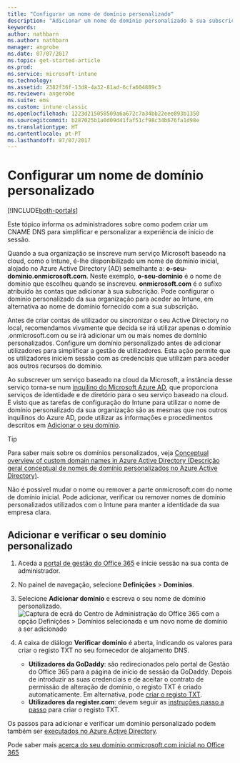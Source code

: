```yaml
---
title: "Configurar um nome de domínio personalizado"
description: "Adicionar um nome de domínio personalizado à sua subscrição do Intune"
keywords: 
author: nathbarn
ms.author: nathbarn
manager: angrobe
ms.date: 07/07/2017
ms.topic: get-started-article
ms.prod: 
ms.service: microsoft-intune
ms.technology: 
ms.assetid: 2382f36f-13d8-4a32-81ad-6cfa604889c3
ms.reviewer: angerobe
ms.suite: ems
ms.custom: intune-classic
ms.openlocfilehash: 1223d215058509a6a672c7a34bb22eee893b1350
ms.sourcegitcommit: b287025b1a0d09d41faf51cf98c34b676fa1d98e
ms.translationtype: HT
ms.contentlocale: pt-PT
ms.lasthandoff: 07/07/2017
---
```

# <a name="configure-a-custom-domain-name"></a>Configurar um nome de domínio personalizado

[!INCLUDE[both-portals](./includes/note-for-both-portals.md)]

Este tópico informa os administradores sobre como podem criar um CNAME DNS para simplificar e personalizar a experiência de início de sessão.

Quando a sua organização se inscreve num serviço Microsoft baseado na cloud, como o Intune, é-lhe disponibilizado um nome de domínio inicial, alojado no Azure Active Directory (AD) semelhante a: **o-seu-dominio.onmicrosoft.com**. Neste exemplo, **o-seu-dominio** é o nome de domínio que escolheu quando se inscreveu. **onmicrosoft.com** é o sufixo atribuído às contas que adicionar à sua subscrição. Pode configurar o domínio personalizado da sua organização para aceder ao Intune, em alternativa ao nome de domínio fornecido com a sua subscrição.

Antes de criar contas de utilizador ou sincronizar o seu Active Directory no local, recomendamos vivamente que decida se irá utilizar apenas o domínio .onmicrosoft.com ou se irá adicionar um ou mais nomes de domínio personalizados. Configure um domínio personalizado antes de adicionar utilizadores para simplificar a gestão de utilizadores. Esta ação permite que os utilizadores iniciem sessão com as credenciais que utilizam para aceder aos outros recursos do domínio.

Ao subscrever um serviço baseado na cloud da Microsoft, a instância desse serviço torna-se num [inquilino do Microsoft Azure AD](http://technet.microsoft.com/library/jj573650.aspx#BKMK_WhatIsAnAzureADTenant), que proporciona serviços de identidade e de diretório para o seu serviço baseado na cloud. E visto que as tarefas de configuração do Intune para utilizar o nome de domínio personalizado da sua organização são as mesmas que nos outros inquilinos do Azure AD, pode utilizar as informações e procedimentos descritos em [Adicionar o seu domínio](https://azure.microsoft.com/documentation/articles/active-directory-add-domain/).

> [!TIP]
> Para saber mais sobre os domínios personalizados, veja [Conceptual overview of custom domain names in Azure Active Directory (Descrição geral conceptual de nomes de domínio personalizados no Azure Active Directory)](https://azure.microsoft.com/documentation/articles/active-directory-add-domain-concepts/).

Não é possível mudar o nome ou remover a parte onmicrosoft.com do nome de domínio inicial. Pode adicionar, verificar ou remover nomes de domínio personalizados utilizados com o Intune para manter a identidade da sua empresa clara.

## <a name="to-add-and-verify-your-custom-domain"></a>Adicionar e verificar o seu domínio personalizado

1. Aceda a [portal de gestão do Office 365](https://portal.office.com/Admin/Default.aspx) e inicie sessão na sua conta de administrador.

2. No painel de navegação, selecione **Definições** &gt; **Domínios**.

3. Selecione **Adicionar domínio** e escreva o seu nome de domínio personalizado.
   ![Captura de ecrã do Centro de Administração do Office 365 com a opção Definições > Domínios selecionada e um novo nome de domínio a ser adicionado](./media/domain-custom-add.png)
4. A caixa de diálogo **Verificar domínio** é aberta, indicando os valores para criar o registo TXT no seu fornecedor de alojamento DNS.
    - **Utilizadores da GoDaddy**: são redirecionados pelo portal de Gestão do Office 365 para a página de início de sessão da GoDaddy. Depois de introduzir as suas credenciais e de aceitar o contrato de permissão de alteração de domínio, o registo TXT é criado automaticamente. Em alternativa, pode [criar o registo TXT](https://support.office.com/article/Create-DNS-records-at-GoDaddy-for-Office-365-f40a9185-b6d5-4a80-bb31-aa3bb0cab48a).
    - **Utilizadores da register.com**: devem seguir as [instruções passo a passo](https://support.office.com/article/Create-DNS-records-at-Register-com-for-Office-365-55bd8c38-3316-48ae-a368-4959b2c1684e#BKMK_verify) para criar o registo TXT.

Os passos para adicionar e verificar um domínio personalizado podem também ser [executados no Azure Active Directory](https://azure.microsoft.com/documentation/articles/active-directory-add-domain/).

Pode saber mais [acerca do seu domínio onmicrosoft.com inicial no Office 365](https://support.office.com/article/About-your-initial-onmicrosoft-com-domain-in-Office-365-B9FC3018-8844-43F3-8DB1-1B3A8E9CFD5A)
